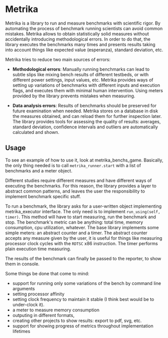 # Metrika
Metrika is a library to run and measure benchmarks with scientific rigor.
By automating the process of benchmark running scientists can avoid
common mistakes.
Metrika allows to obtain statistically solid measures without accidentally introducing methodological
errors. In order to do
that, the library executes the benchmarks many times and presents results
taking into account things like expected value (esperanza), standard deviation,
etc.

 Metrika tries to reduce two main sources of errors:

- **Methodological errors**:
Manually running benchmarks can lead to subtle slips like mixing bench
results of different testbeds, or with different power settings,
input values, etc.
Metrika provides ways of setting up variations of benchmarks with different
inputs and execution flags, and executes them with minimal human intervention.
Using meters provided by the library prevents mistakes when measuring.


- **Data analysis errors**: Results of benchmarks should be preserved
for future examination when needed.
Metrika stores on a database in disk the measures
obtained, and can reload them for
further inspection later. The library provides tools for assessing
the quality of results: averages, standard deviation, confidence
intervals and outliers are automatically calculated and shown.


Usage
-----

To see an example of how to use it, look at metrika_benchs_game. Basically, the only
thing needed is to call `metrika_runner.start` with a list of benchmarks and a meter
object.

Different studies require different measures and have different ways of executing
the benchmarks. For this reason, the library provides a layer to abstract common patterns,
and leaves the user the responsibility to implement benchmark specific stuff.

To run a benchmark, the library asks for a user-written object implementing
metrika_executor interface. The only need is to implement `run_using(self, timer)`.
This method will have to start measuring, run the benchmark and stop.
The benchmark's metric can be anything: total time, memory consumption, cpu utilization,
whatever. The base library implements some simple meters: an abstract counter and a timer.
The abstract counter accepts any measure given by the user, it is useful for things like
measuring processor clock cycles with the `RDTSC` x86 instruction. The timer performs
plain execution time measuring.

The results of the benchmark can finally be passed to the reporter, to show them in
console.

Some things be done that come to mind:


- support for running only some variations of the bench by command line arguments
- setting processor affinity
- setting clock frequency to maintain it stable (I think best would be to under-clock it).
- a meter to measure memory consumption
- outputing in different formats,
- creating other projects to show results: export to pdf, svg, etc.
- support for showing progress of metrics throughout implementation lifetimes

